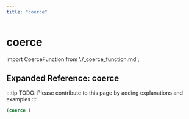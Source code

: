 ```yaml
---
title: "coerce"
---
```


# coerce

import CoerceFunction from './_coerce_function.md';

<CoerceFunction />

## Expanded Reference: coerce

:::tip
TODO: Please contribute to this page by adding explanations and examples
:::

```lisp
(coerce )
```
